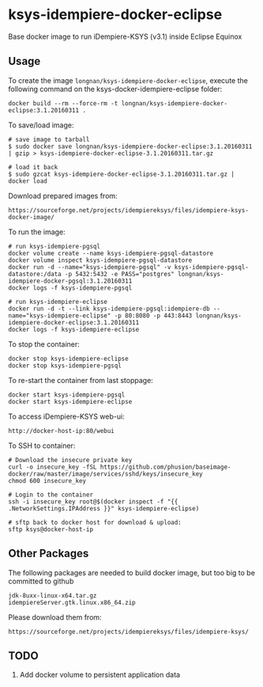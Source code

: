 ksys-idempiere-docker-eclipse
=======================

Base docker image to run iDempiere-KSYS (v3.1) inside Eclipse Equinox

Usage
-----

To create the image `longnan/ksys-idempiere-docker-eclipse`, execute the following command on the ksys-docker-idempiere-eclipse folder:

	docker build --rm --force-rm -t longnan/ksys-idempiere-docker-eclipse:3.1.20160311 .


To save/load image:

	# save image to tarball
	$ sudo docker save longnan/ksys-idempiere-docker-eclipse:3.1.20160311 | gzip > ksys-idempiere-docker-eclipse-3.1.20160311.tar.gz

	# load it back
	$ sudo gzcat ksys-idempiere-docker-eclipse-3.1.20160311.tar.gz | docker load
	
Download prepared images from:

	https://sourceforge.net/projects/idempiereksys/files/idempiere-ksys-docker-image/


To run the image:

	# run ksys-idempiere-pgsql
	docker volume create --name ksys-idempiere-pgsql-datastore
	docker volume inspect ksys-idempiere-pgsql-datastore
	docker run -d --name="ksys-idempiere-pgsql" -v ksys-idempiere-pgsql-datastore:/data -p 5432:5432 -e PASS="postgres" longnan/ksys-idempiere-docker-pgsql:3.1.20160311
	docker logs -f ksys-idempiere-pgsql
	
	# run ksys-idempiere-eclipse
	docker run -d -t --link ksys-idempiere-pgsql:idempiere-db --name="ksys-idempiere-eclipse" -p 80:8080 -p 443:8443 longnan/ksys-idempiere-docker-eclipse:3.1.20160311
	docker logs -f ksys-idempiere-eclipse

To stop the container:

	docker stop ksys-idempiere-eclipse
	docker stop ksys-idempiere-pgsql

To re-start the container from last stoppage:	

	docker start ksys-idempiere-pgsql
	docker start ksys-idempiere-eclipse

To access iDempiere-KSYS web-ui:

	http://docker-host-ip:80/webui

To SSH to container:

	# Download the insecure private key
	curl -o insecure_key -fSL https://github.com/phusion/baseimage-docker/raw/master/image/services/sshd/keys/insecure_key
	chmod 600 insecure_key

	# Login to the container
	ssh -i insecure_key root@$(docker inspect -f "{{ .NetworkSettings.IPAddress }}" ksys-idempiere-eclipse)

	# sftp back to docker host for download & upload:
	sftp ksys@docker-host-ip

Other Packages
----
The following packages are needed to build docker image, but too big to be committed to github
	
	jdk-8uxx-linux-x64.tar.gz
	idempiereServer.gtk.linux.x86_64.zip

Please download them from:

	https://sourceforge.net/projects/idempiereksys/files/idempiere-ksys/

TODO
----
1. Add docker volume to persistent application data